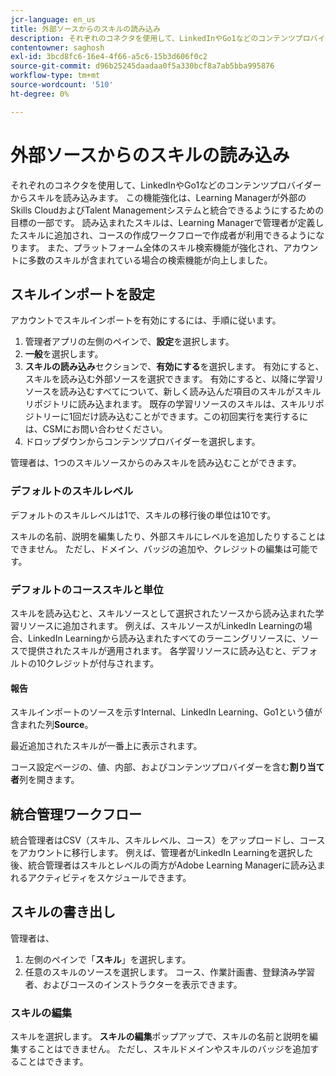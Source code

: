 ```yaml
---
jcr-language: en_us
title: 外部ソースからのスキルの読み込み
description: それぞれのコネクタを使用して、LinkedInやGo1などのコンテンツプロバイダーからスキルを読み込みます。  読み込まれたスキルは、Learning Managerで管理者が定義したスキルに追加され、コースの作成ワークフローで作成者が利用できるようになります。
contentowner: saghosh
exl-id: 3bcd8fc6-16e4-4f66-a5c6-15b3d606f0c2
source-git-commit: d96b25245daadaa0f5a330bcf8a7ab5bba995876
workflow-type: tm+mt
source-wordcount: '510'
ht-degree: 0%

---
```


# 外部ソースからのスキルの読み込み

それぞれのコネクタを使用して、LinkedInやGo1などのコンテンツプロバイダーからスキルを読み込みます。 この機能強化は、Learning Managerが外部のSkills CloudおよびTalent Managementシステムと統合できるようにするための目標の一部です。 読み込まれたスキルは、Learning Managerで管理者が定義したスキルに追加され、コースの作成ワークフローで作成者が利用できるようになります。 また、プラットフォーム全体のスキル検索機能が強化され、アカウントに多数のスキルが含まれている場合の検索機能が向上しました。

## スキルインポートを設定

アカウントでスキルインポートを有効にするには、手順に従います。

1. 管理者アプリの左側のペインで、**設定**&#x200B;を選択します。
1. **一般**&#x200B;を選択します。
1. **スキルの読み込み**&#x200B;セクションで、**有効にする**&#x200B;を選択します。 有効にすると、スキルを読み込む外部ソースを選択できます。 有効にすると、以降に学習リソースを読み込むすべてについて、新しく読み込んだ項目のスキルがスキルリポジトリに読み込まれます。 既存の学習リソースのスキルは、スキルリポジトリーに1回だけ読み込むことができます。この初回実行を実行するには、CSMにお問い合わせください。
1. ドロップダウンからコンテンツプロバイダーを選択します。

管理者は、1つのスキルソースからのみスキルを読み込むことができます。

### デフォルトのスキルレベル

デフォルトのスキルレベルは1で、スキルの移行後の単位は10です。

スキルの名前、説明を編集したり、外部スキルにレベルを追加したりすることはできません。 ただし、ドメイン、バッジの追加や、クレジットの編集は可能です。

### デフォルトのコーススキルと単位

スキルを読み込むと、スキルソースとして選択されたソースから読み込まれた学習リソースに追加されます。 例えば、スキルソースがLinkedIn Learningの場合、LinkedIn Learningから読み込まれたすべてのラーニングリソースに、ソースで提供されたスキルが適用されます。 各学習リソースに読み込むと、デフォルトの10クレジットが付与されます。

#### 報告

スキルインポートのソースを示すInternal、LinkedIn Learning、Go1という値が含まれた列&#x200B;**Source**。

最近追加されたスキルが一番上に表示されます。

コース設定ページの、値、内部、およびコンテンツプロバイダーを含む&#x200B;**割り当て者**&#x200B;列を開きます。


## 統合管理ワークフロー

統合管理者はCSV（スキル、スキルレベル、コース）をアップロードし、コースをアカウントに移行します。 例えば、管理者がLinkedIn Learningを選択した後、統合管理者はスキルとレベルの両方がAdobe Learning Managerに読み込まれるアクティビティをスケジュールできます。

## スキルの書き出し

管理者は、

1. 左側のペインで「**スキル**」を選択します。
1. 任意のスキルのソースを選択します。 コース、作業計画書、登録済み学習者、およびコースのインストラクターを表示できます。

### スキルの編集

スキルを選択します。 **スキルの編集**&#x200B;ポップアップで、スキルの名前と説明を編集することはできません。 ただし、スキルドメインやスキルのバッジを追加することはできます。
